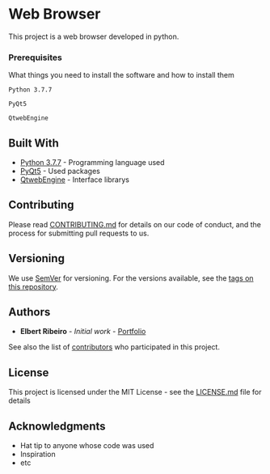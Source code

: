 # Web Browser

This project is a web browser developed in python.

### Prerequisites

What things you need to install the software and how to install them

```
Python 3.7.7
```

```
PyQt5
```

```
QtwebEngine
```



## Built With

* [Python 3.7.7](https://www.python.org/downloads/release/python-377/) - Programming language used
* [PyQt5](https://pypi.org/project/PyQt5/) - Used packages
* [QtwebEngine](https://www.qt.io/download) - Interface librarys

## Contributing

Please read [CONTRIBUTING.md](https://gist.github.com/PurpleBooth/b24679402957c63ec426) for details on our code of conduct, and the process for submitting pull requests to us.

## Versioning

We use [SemVer](http://semver.org/) for versioning. For the versions available, see the [tags on this repository](https://github.com/your/project/tags). 

## Authors

* **Elbert Ribeiro** - *Initial work* - [Portfolio](http://elbertribeiro.github.io/)

See also the list of [contributors](https://github.com/your/project/contributors) who participated in this project.

## License

This project is licensed under the MIT License - see the [LICENSE.md](LICENSE.md) file for details

## Acknowledgments

* Hat tip to anyone whose code was used
* Inspiration
* etc

